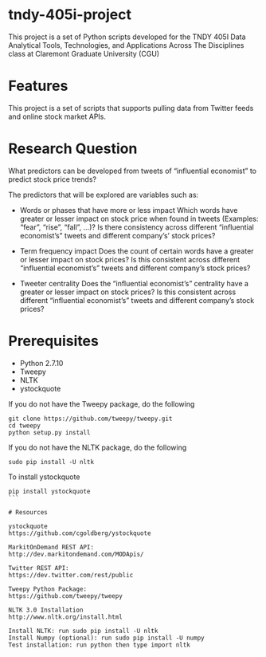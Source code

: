 # tndy-405i-project
This project is a set of Python scripts developed for the TNDY 405I Data Analytical Tools, Technologies, and
Applications Across The Disciplines class at Claremont Graduate University (CGU)

# Features
This project is a set of scripts that supports pulling data from Twitter feeds and online stock market APIs.

# Research Question

What predictors can be developed from tweets of “influential economist” to predict stock price trends?

The predictors that will be explored are variables such as:

*	Words or phases that have more or less impact
    Which words have greater or lesser impact on stock price when found in tweets (Examples: “fear”, “rise”, “fall”, …)? Is there consistency across different “influential economist’s” tweets and different company’s’ stock prices?

*	Term frequency impact
    Does the count of certain words have a greater or lesser impact on stock prices? Is this consistent across different “influential economist’s” tweets and different company’s stock prices?

*	Tweeter centrality
    Does the “influential economist’s” centrality have a greater or lesser impact on stock prices? Is this consistent across different “influential economist’s” tweets and different company’s stock prices?


# Prerequisites

* Python 2.7.10
* Tweepy
* NLTK
* ystockquote


If you do not have the Tweepy package, do the following

```
git clone https://github.com/tweepy/tweepy.git
cd tweepy
python setup.py install
```

If you do not have the NLTK package, do the following

```
sudo pip install -U nltk
```

To install ystockquote

````
pip install ystockquote
```

# Resources

ystockquote
https://github.com/cgoldberg/ystockquote

MarkitOnDemand REST API:
http://dev.markitondemand.com/MODApis/

Twitter REST API:
https://dev.twitter.com/rest/public

Tweepy Python Package:
https://github.com/tweepy/tweepy

NLTK 3.0 Installation
http://www.nltk.org/install.html

Install NLTK: run sudo pip install -U nltk
Install Numpy (optional): run sudo pip install -U numpy
Test installation: run python then type import nltk
